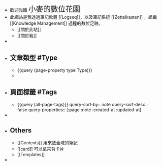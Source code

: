 - 歡迎光臨 <span style="font-size: 24px;" class="text-secondary">小麥的數位花園</span>
- 此網站是我透過筆記軟體 [[Logseq]]，以及筆記系統 [[Zettelkasten]] ，組織 [[Knowledge Management]] 過程的數位足跡。
	- [[關於此站]]
	- [[關於我]]
-
- ## 文章類型 #Type
	- {{query (page-property type Type)}}
	-
- ## 頁面標籤 #Tags
	- {{query (all-page-tags)}}
	  query-sort-by:: note
	  query-sort-desc:: false
	  query-properties:: [:page :note :created-at :updated-at]
-
- ## Others
	- [[Contents]] 用來放全域的筆記
	- [[card]] 可以拿來背卡片
	- [[Templates]]
-
